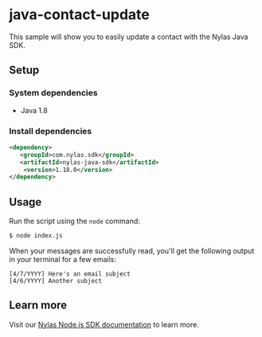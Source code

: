 # java-contact-update

This sample will show you to easily update a contact with the Nylas Java SDK.

## Setup

### System dependencies

- Java 1.8

### Install dependencies

```xml
<dependency>
   <groupId>com.nylas.sdk</groupId>
   <artifactId>nylas-java-sdk</artifactId>
    <version>1.18.0</version>
</dependency>
```

## Usage

Run the script using the `node` command:

```bash
$ node index.js
```

When your messages are successfully read, you'll get the following output in your terminal for a few emails:

```text
[4/7/YYYY] Here's an email subject
[4/6/YYYY] Another subject
```

## Learn more

Visit our [Nylas Node.js SDK documentation](https://developer.nylas.com/docs/developer-tools/sdk/node-sdk/) to learn more.
